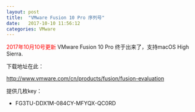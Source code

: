 ```yaml
---
layout: post
title:  "VMware Fusion 10 Pro 序列号"
date:   2017-10-10 11:56:12
categories: VMware
---
```

<font color="red">2017年10月10号更新</font>
VMware Fusion 10 Pro 终于出来了，支持macOS High Sierra.

下载地址在此：

http://www.vmware.com/cn/products/fusion/fusion-evaluation

提供几枚key：

* FG3TU-DDX1M-084CY-MFYQX-QC0RD
